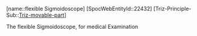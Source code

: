 ﻿---
type: TrizExample
aliases:
- flexible Sigmoidoscope
license: CC BY-SA 4.0
copyright: https://github.com/SpocWeb
IsDeleted: false
IsReadOnly: false
Confidential: public
tags: 
- Triz/Principle/Example
---
[name::flexible Sigmoidoscope]
[SpocWebEntityId::22432]
[Triz-Principle-Sub::[Triz-movable-part](tech/Triz/Sub/Triz-movable-part.md)]

The flexible Sigmoidoscope, for medical Examination